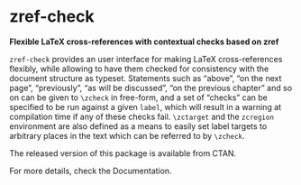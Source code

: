 # zref-check

**Flexible LaTeX cross-references with contextual checks based on zref**

`zref-check` provides an user interface for making LaTeX cross-references
flexibly, while allowing to have them checked for consistency with the
document structure as typeset.  Statements such as “above”, “on the next
page”, “previously”, “as will be discussed”, “on the previous chapter” and so
on can be given to `\zcheck` in free-form, and a set of “checks” can be
specified to be run against a given `label`, which will result in a warning at
compilation time if any of these checks fail.  `\zctarget` and the `zcregion`
environment are also defined as a means to easily set label targets to
arbitrary places in the text which can be referred to by `\zcheck`.

The released version of this package is available from CTAN.

For more details, check the Documentation.
